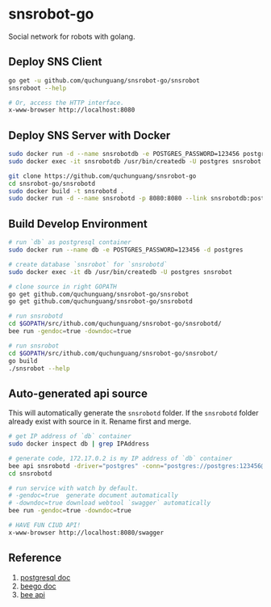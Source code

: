 # snsrobot-go
Social network for robots with golang.

## Deploy SNS Client

```bash
go get -u github.com/quchunguang/snsrobot-go/snsrobot
snsroboot --help

# Or, access the HTTP interface.
x-www-browser http://localhost:8080
```

## Deploy SNS Server with Docker

```bash
sudo docker run -d --name snsrobotdb -e POSTGRES_PASSWORD=123456 postgres
sudo docker exec -it snsrobotdb /usr/bin/createdb -U postgres snsrobot

git clone https://github.com/quchunguang/snsrobot-go
cd snsrobot-go/snsrobotd
sudo docker build -t snsrobotd .
sudo docker run -d --name snsrobotd -p 8080:8080 --link snsrobotdb:postgres snsrobotd
```

## Build Develop Environment

```bash
# run `db` as postgresql container
sudo docker run --name db -e POSTGRES_PASSWORD=123456 -d postgres

# create database `snsrobot` for `snsrobotd`
sudo docker exec -it db /usr/bin/createdb -U postgres snsrobot

# clone source in right GOPATH
go get github.com/quchunguang/snsrobot-go/snsrobot
go get github.com/quchunguang/snsrobot-go/snsrobotd

# run snsrobotd
cd $GOPATH/src/ithub.com/quchunguang/snsrobot-go/snsrobotd/
bee run -gendoc=true -downdoc=true

# run snsrobot
cd $GOPATH/src/ithub.com/quchunguang/snsrobot-go/snsrobot/
go build
./snsrobot --help
```

## Auto-generated api source

This will automatically generate the `snsrobotd` folder.
If the `snsrobotd` folder already exist with source in it. Rename first and merge.

```bash
# get IP address of `db` container
sudo docker inspect db | grep IPAddress

# generate code, 172.17.0.2 is my IP address of `db` container
bee api snsrobotd -driver="postgres" -conn="postgres://postgres:123456@172.17.0.2:5432/snsrobot?sslmode=disable"
cd snsrobotd

# run service with watch by default.
# -gendoc=true  generate document automatically
# -downdoc=true download webtool `swagger` automatically
bee run -gendoc=true -downdoc=true

# HAVE FUN CIUD API!
x-www-browser http://localhost:8080/swagger
```

## Reference

1. [postgresql doc](http://www.postgresql.org/docs/current/static/)
1. [beego doc](http://beego.me/docs/intro/)
1. [bee api](https://github.com/beego/bee#bee-api)
